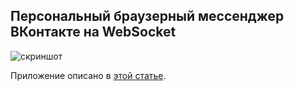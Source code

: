 ## Персональный браузерный мессенджер ВКонтакте на WebSocket

![скриншот](http://7vn.ru/images/vkontakte-async/messenger.png "VkontakteOnEM")

Приложение описано в [этой статье](http://7vn.ru/blog/2012/09/09/vkontakte-async/).
